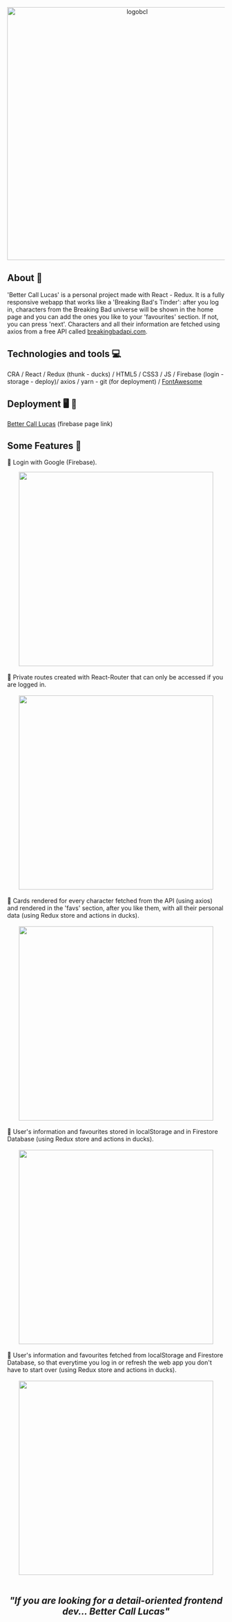<div align="center">
<img width="586" alt="logobcl" src="https://user-images.githubusercontent.com/87493125/137629834-bdbcc3da-e016-4600-9a13-bed2788d16bc.png">

</div>

## About 📝

'Better Call Lucas' is a personal project made with React - Redux. It is a fully responsive webapp that works like a 'Breaking Bad's Tinder': after you log in, characters from the Breaking Bad universe will be shown in the home page and you can add the ones you like to your 'favourites' section. If not, you can press 'next'. Characters and all their information are fetched using axios from a free API called <a href="https://www.breakingbadapi.com/">breakingbadapi.com</a>.

## Technologies and tools :computer:

CRA / React / Redux (thunk - ducks) / HTML5 / CSS3 / JS / Firebase (login - storage - deploy)/ axios / yarn - git (for deployment) / <a href="https://fontawesome.com/">FontAwesome</a>

## Deployment 🖥️ 📲

<a href="https://bettercalllucas-af50c.web.app/">Better Call Lucas</a> (firebase page link)

## Some Features 🔧

📌 Login with Google (Firebase). <br>

<div align="center">
<img width="450" src="https://user-images.githubusercontent.com/87493125/137630979-d016d7a6-6d2b-4ff8-b978-078158f1859e.gif">
</div>

<br>
📌 Private routes created with React-Router that can only be accessed if you are logged in. <br><br>
<div align="center">
<img width="450" src="https://user-images.githubusercontent.com/87493125/137631301-5ec18722-a42a-4d4b-afb5-e319f76c1bb2.gif">
</div>
<br>
📌 Cards rendered for every character fetched from the API (using axios) and rendered in the 'favs' section, after you like them, with all their personal data (using Redux store and actions in ducks). <br><br>
<div align="center">
<img width="450" src="https://user-images.githubusercontent.com/87493125/137632443-f2f0ee23-0e43-4344-99a4-48a073328277.gif">
</div>
<br>
📌 User's information and favourites stored in localStorage and in Firestore Database (using Redux store and actions in ducks). <br><br>
<div align="center">
<img width="450" src="https://user-images.githubusercontent.com/87493125/137633199-3969fcaa-bde2-424a-be86-308bc3d4ed9d.gif">
</div>
<br>
📌 User's information and favourites fetched from localStorage and Firestore Database, so that everytime you log in or refresh the web app you don't have to start over (using Redux store and actions in ducks).<br><br>
<div align="center">
<img width="450" src="https://user-images.githubusercontent.com/87493125/137633335-d55a2ec3-b998-4f4b-b9ce-24f2ff9a9560.gif">
</div>
<br>

<div align="center">
  <h2><i>"If you are looking for a detail-oriented frontend dev... Better Call Lucas"</i></h2>
</div>
